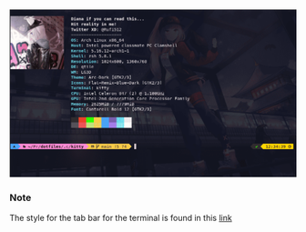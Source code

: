 <img src="https://github.com/Rufi512/dotfiles/blob/main/.config/kitty/kitty.png" />

### Note

The style for the tab bar for the terminal is found in this [link](https://github.com/kovidgoyal/kitty/discussions/4447)